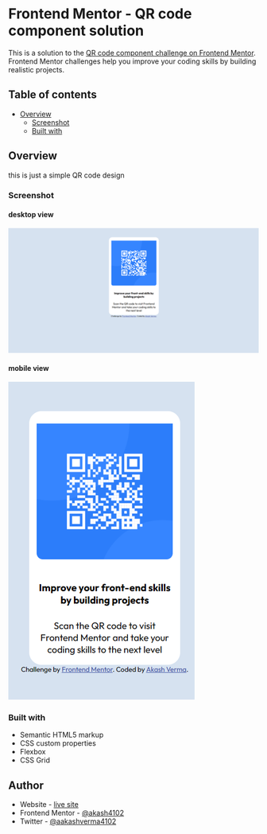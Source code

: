 # Frontend Mentor - QR code component solution

This is a solution to the [QR code component challenge on Frontend Mentor](https://www.frontendmentor.io/challenges/qr-code-component-iux_sIO_H). Frontend Mentor challenges help you improve your coding skills by building realistic projects. 

## Table of contents

- [Overview](#overview)
  - [Screenshot](#screenshot)
  - [Built with](#built-with)

## Overview
this is just a simple QR code design
### Screenshot

#### desktop view
![](./screenshots/desktopss.png)

#### mobile view
![](./screenshots/mobiless.png)

### Built with

- Semantic HTML5 markup
- CSS custom properties
- Flexbox
- CSS Grid

## Author

- Website - [live site](https://akash4102.github.io/qr-design/)
- Frontend Mentor - [@akash4102](https://www.frontendmentor.io/profile/akash4102)
- Twitter - [@aakashverma4102](https://www.twitter.com/aakashverma4102)
